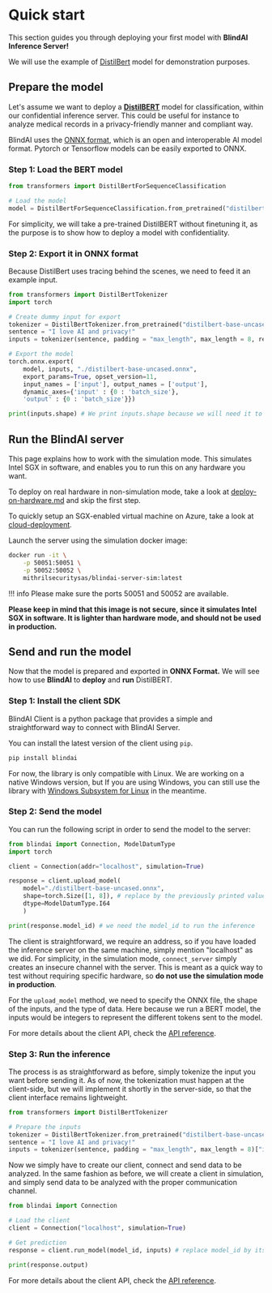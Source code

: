 # Quick start

This section guides you through deploying your first model with **BlindAI Inference Server!**&#x20;

We will use the example of [DistilBert](https://huggingface.co/docs/transformers/model\_doc/distilbert) model for demonstration purposes.

## Prepare the model

Let's assume we want to deploy a [**DistilBERT**](https://huggingface.co/docs/transformers/model\_doc/distilbert) model for classification, within our confidential inference server. This could be useful for instance to analyze medical records in a privacy-friendly manner and compliant way.

BlindAI uses the [ONNX format](https://onnx.ai/), which is an open and interoperable AI model format. Pytorch or Tensorflow models can be easily exported to ONNX.

### Step 1: Load the BERT model

```python
from transformers import DistilBertForSequenceClassification

# Load the model
model = DistilBertForSequenceClassification.from_pretrained("distilbert-base-uncased")
```

For simplicity, we will take a pre-trained DistilBERT without finetuning it, as the purpose is to show how to deploy a model with confidentiality.

### Step 2: Export it in ONNX format

Because DistilBert uses tracing behind the scenes, we need to feed it an example input.

```python
from transformers import DistilBertTokenizer
import torch

# Create dummy input for export
tokenizer = DistilBertTokenizer.from_pretrained("distilbert-base-uncased")
sentence = "I love AI and privacy!"
inputs = tokenizer(sentence, padding = "max_length", max_length = 8, return_tensors="pt")["input_ids"]

# Export the model
torch.onnx.export(
	model, inputs, "./distilbert-base-uncased.onnx",
	export_params=True, opset_version=11,
	input_names = ['input'], output_names = ['output'],
	dynamic_axes={'input' : {0 : 'batch_size'},
	'output' : {0 : 'batch_size'}})

print(inputs.shape) # We print inputs.shape because we will need it to upload the model to the server
```

## Run the BlindAI server

This page explains how to work with the simulation mode. This simulates Intel SGX in software, and enables you to run this on any hardware you want.

To deploy on real hardware in non-simulation mode, take a look at [deploy-on-hardware.md](deploy-on-hardware.md "mention") and skip the first step.

To quickly setup an SGX-enabled virtual machine on Azure, take a look at [cloud-deployment](cloud-deployment.md "mention").

Launch the server using the simulation docker image:

```bash
docker run -it \
    -p 50051:50051 \
    -p 50052:50052 \
    mithrilsecuritysas/blindai-server-sim:latest
```

!!! info
    Please make sure the ports 50051 and 50052 are available.

**Please keep in mind that this image is not secure, since it simulates Intel SGX in software. It is lighter than hardware mode, and should not be used in production.**

## Send and run the model

Now that the model is prepared and exported in **ONNX Format.** We will see how to use **BlindAI** to **deploy** and **run** DistilBERT.

### Step 1: Install the client SDK

BlindAI Client is a python package that provides a simple and straightforward way to connect with BlindAI Server.

You can install the latest version of the client using `pip`.

```bash
pip install blindai 
```

For now, the library is only compatible with Linux. We are working on a native Windows version, but If you are using Windows, you can still use the library with [Windows Subsystem for Linux](https://docs.microsoft.com/fr-fr/windows/wsl/install) in the meantime.&#x20;

### &#x20;Step 2: Send the model

You can run the following script in order to send the model to the server:

```python
from blindai import Connection, ModelDatumType
import torch

client = Connection(addr="localhost", simulation=True)

response = client.upload_model(
    model="./distilbert-base-uncased.onnx", 
    shape=torch.Size([1, 8]), # replace by the previously printed values if necessary
    dtype=ModelDatumType.I64
    )

print(response.model_id) # we need the model_id to run the inference
```

The client is straightforward, we require an address, so if you have loaded the inference server on the same machine, simply mention "localhost" as we did. For simplicity, in the simulation mode, `connect_server` simply creates an insecure channel with the server. This is meant as a quick way to test without requiring specific hardware, so **do not use the simulation mode in production**.

For the `upload_model` method, we need to specify the ONNX file, the shape of the inputs, and the type of data. Here because we run a BERT model, the inputs would be integers to represent the different tokens sent to the model.

For more details about the client API, check the [API reference](../resources/blindai/client.html).

### Step 3: Run the inference

The process is as straightforward as before, simply tokenize the input you want before sending it. As of now, the tokenization must happen at the client-side, but we will implement it shortly in the server-side, so that the client interface remains lightweight.

```python
from transformers import DistilBertTokenizer

# Prepare the inputs
tokenizer = DistilBertTokenizer.from_pretrained("distilbert-base-uncased")
sentence = "I love AI and privacy!"
inputs = tokenizer(sentence, padding = "max_length", max_length = 8)["input_ids"]
```

Now we simply have to create our client, connect and send data to be analyzed. In the same fashion as before, we will create a client in simulation, and simply send data to be analyzed with the proper communication channel.

```python
from blindai import Connection

# Load the client
client = Connection("localhost", simulation=True)

# Get prediction
response = client.run_model(model_id, inputs) # replace model_id by its previously printed value.

print(response.output)
```

For more details about the client API, check the [API reference](../resources/blindai/client.html).

